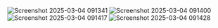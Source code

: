 ![Screenshot 2025-03-04 091341](https://github.com/user-attachments/assets/ba7f3909-d70c-40e0-ab6a-5b230971d284)
![Screenshot 2025-03-04 091400](https://github.com/user-attachments/assets/bba41a07-5223-4e86-b35d-dbc2a64ca514)
![Screenshot 2025-03-04 091417](https://github.com/user-attachments/assets/4440924d-04a2-4255-a442-476dadb656a8)
![Screenshot 2025-03-04 091428](https://github.com/user-attachments/assets/1b705af5-30c6-46a6-b1fb-2667c4a42e3a)
